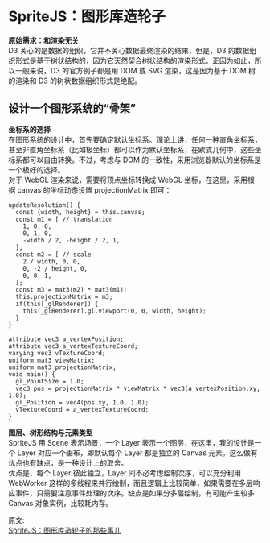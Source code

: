 # SpriteJS：图形库造轮子
**原始需求：和渲染无关**  
D3 关心的是数据的组织，它并不关心数据最终渲染的结果，但是，D3 的数据组织形式是基于树状结构的，因为它天然契合树状结构的渲染形式。正因为如此，所以一般来说，D3 的官方例子都是用 DOM 或 SVG 渲染，这是因为基于 DOM 树的渲染和 D3 的树状数据组织形式是绝配。  

## 设计一个图形系统的“骨架”
**坐标系的选择**  
在图形系统的设计中，首先要确定默认坐标系。理论上讲，任何一种直角坐标系，甚至非直角坐标系（比如极坐标）都可以作为默认坐标系，在欧式几何中，这些坐标系都可以自由转换。不过，考虑与 DOM 的一致性，采用浏览器默认的坐标系是一个极好的选择。  
对于 WebGL 渲染来说，需要将顶点坐标转换成 WebGL 坐标，在这里，采用根据 canvas 的坐标动态设置 projectionMatrix 即可：  
``` 
updateResolution() {
  const {width, height} = this.canvas;
  const m1 = [ // translation
    1, 0, 0,
    0, 1, 0,
    -width / 2, -height / 2, 1,
  ];
  const m2 = [ // scale
    2 / width, 0, 0,
    0, -2 / height, 0,
    0, 0, 1,
  ];
  const m3 = mat3(m2) * mat3(m1);
  this.projectionMatrix = m3;
  if(this[_glRenderer]) {
    this[_glRenderer].gl.viewport(0, 0, width, height);
  }
}
```
``` 
attribute vec3 a_vertexPosition;
attribute vec3 a_vertexTextureCoord;
varying vec3 vTextureCoord;
uniform mat3 viewMatrix;
uniform mat3 projectionMatrix;
void main() {
  gl_PointSize = 1.0;
  vec3 pos = projectionMatrix * viewMatrix * vec3(a_vertexPosition.xy, 1.0);
  gl_Position = vec4(pos.xy, 1.0, 1.0);
  vTextureCoord = a_vertexTextureCoord;
}
```
**图层、树形结构与元素类型**  
SpriteJS 用 Scene 表示场景，一个 Layer 表示一个图层，在这里，我的设计是一个 Layer 对应一个画布，即默认每个 Layer 都是独立的 Canvas 元素。这么做有优点也有缺点，是一种设计上的取舍。  
优点是，每个 Layer 彼此独立，Layer 间不必考虑绘制次序，可以充分利用 WebWorker 这样的多线程来并行绘制，而且逻辑上比较简单，如果需要在多层响应事件，只需要注意事件处理的次序。缺点是如果分多层绘制，有可能产生较多 Canvas 对象实例，比较耗内存。

原文:  
[SpriteJS：图形库造轮子的那些事儿](https://mp.weixin.qq.com/s/-L7BVHxP1HiS_3NS3WGUtQ)
